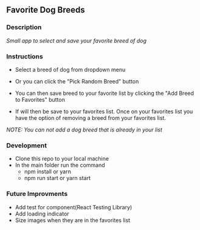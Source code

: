 ## Favorite Dog Breeds

### Description

_Small app to select and save your favorite breed of dog_

### Instructions

- Select a breed of dog from dropdown menu

- Or you can click the "Pick Random Breed" button

- You can then save breed to your favorite list by clicking the "Add Breed to Favorites" button

- If will then be save to your favorites list. Once on your favorites list you have the option of removing a breed from your favorites list.

_NOTE: You can not add a dog breed that is already in your list_

### Development

- Clone this repo to your local machine
- In the main folder run the command
  - npm install or yarn
  - npm run start or yarn start

### Future Improvments

- Add test for component(React Testing Library)
- Add loading indicator
- Size images when they are in the favorites list
